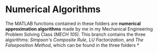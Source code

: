 # Numerical Algorithms
The MATLAB functions contained in these folders are **numerical approximation algorithms** made by me in my Mechanical Engineering Problem Solving Class *(MECH 105)*.
This branch contains the three algorithms: *Simpson's Composite Rule*, *LU Factorization*, and *The Falseposition Method*, which can be found in the three folders * 
